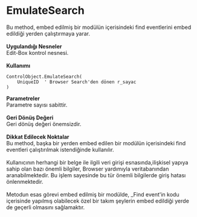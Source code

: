 # EmulateSearch

Bu method, embed edilmiş bir modülün içerisindeki find eventlerini embed edildiği yerden çalıştırmaya yarar.\
\
**Uygulandığı Nesneler**\
Edit-Box kontrol nesnesi.\
\
**Kullanımı**

```
ControlObject.EmulateSearch( 
	UniqueID  ' Browser Search'den dönen r_sayac 
)
```

**Parametreler**\
Parametre sayısı sabittir.\
\
**Geri Dönüş Değeri**\
Geri dönüş değeri önemsizdir.\
\
**Dikkat Edilecek Noktalar**\
Bu method, başka bir yerden embed edilen bir modülün içerisindeki find eventleri çalıştırılmak istendiğinde kullanılır.\
\
Kullanıcının herhangi bir belge ile ilgili veri girişi esnasında,ilişkisel yapıya sahip olan bazı önemli bilgiler, Browser yardımıyla veritabanından aranabilmektedir. Bu işlem sayesinde bu tür önemli bilgilerde giriş hatası önlenmektedir.\
\
Metodun esas görevi embed edilmiş bir modülde, \_Find event'in kodu içerisinde yapılmış olabilecek özel bir takım şeylerin embed edildiği yerde de geçerli olmasını sağlamaktır.
